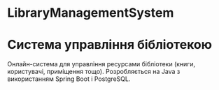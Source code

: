 # LibraryManagementSystem
# Система управління бібліотекою
Онлайн-система для управління ресурсами бібліотеки (книги, користувачі, приміщення тощо).
Розробляється на Java з використанням Spring Boot і PostgreSQL.